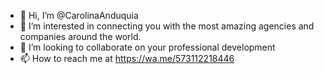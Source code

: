 - 👋 Hi, I’m @CarolinaAnduquia 
- 👀 I’m interested in connecting you with the most amazing agencies and companies around the world. 
- 💞️ I’m looking to collaborate on your professional development
- 📫 How to reach me at https://wa.me/573112218446
